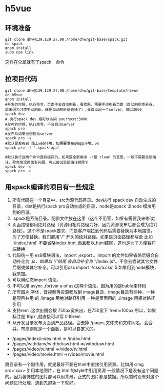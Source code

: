 # h5vue

## 环境准备 
```shell
git clone dhw@139.129.27.90:/home/dhw/git-base/spack.git
cd spack
qnpm install
sudo npm link
```
这样在全局就有了spack　命令

## 拉项目代码
```shell
git clone dhw@139.129.27.90:/home/dhw/git-base/template/h5vue
cd h5vue
qnpm install
#开发的时候，执行命令，页面不会自动刷新，看效果，需要手动刷新页面（自动刷新原来有，后来因为习惯手动刷新，就把自动刷新给去掉了）,会自动起一个server，端口3000
spack dev
# 执行spack dev 后可以访问 yourhost:3000
#发布的时候，执行命令。不会启动server
spack pro
#发布后如果也想启动server
spack pro -s
#默认是发布到 线上web环境，如果要发布到app环境，用 
spack pro -f '.spack-app'

#默认执行这两个命令是有缓存的。如果要全新编译 -c是 clean 的意思，一般不需要全新编译，除非发现页面有问题，可以尝试全新编译排除下
spack dev -c
spack pro -c
```
## 用spack编译的项目有一些规定
1. 所有代码在一个目录中，src为源代码目录。dev执行 spack dev 自动生成的目录，dist是执行spack pro自动生成的目录，node是spack 读node 模块用到的目录。
2. .spack是系统目录。配置文件放在这里（这个不用管，如果有需要我来修改）
3. 页面路径都用绝对路径（资源用相对路径为好，因为资源发布后都会成为绝对路径）。这个不是spack要求，而是客户端拉到代码后需要替换为本地路径，为了方便替换，我们都用"/" 开头的绝对路径。如果是页面路径都写全 比如 '/index.html' 不要省略index.html,而且都以.html结尾，这也是为了方便客户端替换
4. 代码统一用 es6模块语法，import ,export 。import 的文件如果省略后缀会自动补全为 *.js，如果以 '/'结尾 会自动补全为 "*/index.js"。不会去尝试其它文件后缀或做其它补全。可以引用css import '/css/a.css'
5.如果用到node模块，我来加。
6. 可以用动态import 语法。
7. 不可以用 async ,for(var a of as)这两个语法。因为用的是buble来转码
8. 所有图片,字体，音视频等资源都放到 image目录，image目录有两种，一种是项目共用 的 /image 用绝对路径引用 一种是页面用的 ./image 用相对路径引用
9. 支持rem .这次出图会按 750px宽来出，在750宽下 1rem=100px,所以，如果标注是 16px ,就直接可以写 0.16rem
10. 从开发目录发布页面到产品路径。会去掉 /pages,文件夹和文件同名，会合并。布规则就是一个函数，是可以自定义的。

   - /pages/index/index.html        => /index.html
   - /pages/withdarw/widthdraw.html =>/withdraw.html
   - /pages/video/tv.html           =>/video/tv.html
   - /pages/video/movie.html        =>/video/movie.html
   
  跳目录有一个副作用，就是最好不要在html中直接引用资源。比如用<img src='xxx> 引用本地图片，在 html的style中引用资源 一般情况下是没有这个问题的。因为装饰性的图片都可以用背景。正式的图片都是数据。所以暂时没有对这个问题进行处理，遇到先避免一下就好。
